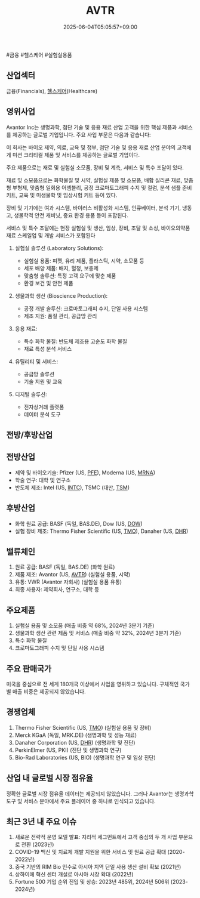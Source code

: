 ﻿---
title: "AVTR"
date: 2025-06-04T05:05:57+09:00
lastmod: 2025-06-04T05:05:57+09:00
type: docs
sidebar:
  open: true
weight: 101
---
<div style="display:none">
  <meta property="article:published_time" content="2025-06-03T20:05:57Z" />
  <meta property="article:modified_time" content="2025-06-03T20:05:57Z" />
</div>
#금융 #헬스케어 #실험실용품

## 산업섹터

금융(Financials), [헬스케어](/industry-study/2산업헬스케어/)(Healthcare)

## 영위사업

Avantor Inc는 생명과학, 첨단 기술 및 응용 재료 산업 고객을 위한 핵심 제품과 서비스를 제공하는 글로벌 기업입니다. 주요 사업 부문은 다음과 같습니다:

이 회사는 바이오 제약, 의료, 교육 및 정부, 첨단 기술 및 응용 재료 산업 분야의 고객에게 미션 크리티컬 제품 및 서비스를 제공하는 글로벌 기업이다.  

주요 제품으로는 재료 및 실험실 소모품, 장비 및 계측, 서비스 및 특수 조달이 있다.  
  
재료 및 소모품으로는 화학물질 및 시약, 실험실 제품 및 소모품, 배합 실리콘 재료, 맞춤형 부형제, 맞춤형 일회용 어셈블리, 공정 크로마토그래피 수지 및 컬럼, 분석 샘플 준비 키트, 교육 및 미생물학 및 임상시험 키트 등이 있다.  

장비 및 기기에는 여과 시스템, 바이러스 비활성화 시스템, 인큐베이터, 분석 기기, 냉동고, 생물학적 안전 캐비닛, 중요 환경 용품 등이 포함된다.  
  
서비스 및 특수 조달에는 현장 실험실 및 생산, 임상, 장비, 조달 및 소싱, 바이오의약품 재료 스케일업 및 개발 서비스가 포함된다

1. 실험실 솔루션 (Laboratory Solutions):
    
    - 실험실 용품: 피펫, 유리 제품, 플라스틱, 시약, 소모품 등
    - 세포 배양 제품: 배지, 혈청, 보충제
    - 맞춤형 솔루션: 특정 고객 요구에 맞춘 제품
    - 환경 보건 및 안전 제품
    
2. 생물과학 생산 (Bioscience Production):
    
    - 공정 개발 솔루션: 크로마토그래피 수지, 단일 사용 시스템
    - 제조 지원: 품질 관리, 공급망 관리
    
3. 응용 재료:
    
    - 특수 화학 물질: 반도체 제조용 고순도 화학 물질
    - 재료 특성 분석 서비스
    
4. 유틸리티 및 서비스:
    
    - 공급망 솔루션
    - 기술 지원 및 교육
    
5. 디지털 솔루션:
    
    - 전자상거래 플랫폼
    - 데이터 분석 도구

## 전방/후방산업

## 전방산업

- 제약 및 바이오기술: Pfizer (US, [PFE](/company-analysis/pfe/)), Moderna (US, [MRNA](/company-analysis/mrna/))
- 학술 연구: 대학 및 연구소
- 반도체 제조: Intel (US, [INTC](/company-analysis/intc/)), TSMC (대만, [TSM](/company-analysis/tsm/))

## 후방산업

- 화학 원료 공급: BASF (독일, BAS.DE), Dow (US, [DOW](/company-analysis/dow/))
- 실험 장비 제조: Thermo Fisher Scientific (US, [TMO](/company-analysis/tmo/)), Danaher (US, [DHR](/company-analysis/dhr/))

## 밸류체인

1. 원료 공급: BASF (독일, BAS.DE) (화학 원료)
2. 제품 제조: Avantor (US, [AVTR](/company-analysis/avtr/)) (실험실 용품, 시약)
3. 유통: VWR (Avantor 자회사) (실험실 용품 유통)
4. 최종 사용자: 제약회사, 연구소, 대학 등

## 주요제품

1. 실험실 용품 및 소모품 (매출 비중 약 68%, 2024년 3분기 기준)
2. 생물과학 생산 관련 제품 및 서비스 (매출 비중 약 32%, 2024년 3분기 기준)
3. 특수 화학 물질
4. 크로마토그래피 수지 및 단일 사용 시스템

## 주요 판매국가

미국을 중심으로 전 세계 180개국 이상에서 사업을 영위하고 있습니다. 구체적인 국가별 매출 비중은 제공되지 않았습니다.

## 경쟁업체

1. Thermo Fisher Scientific (US, [TMO](/company-analysis/tmo/)) (실험실 용품 및 장비)
2. Merck KGaA (독일, MRK.DE) (생명과학 및 성능 재료)
3. Danaher Corporation (US, [DHR](/company-analysis/dhr/)) (생명과학 및 진단)
4. PerkinElmer (US, PKI) (진단 및 생명과학 연구)
5. Bio-Rad Laboratories (US, BIO) (생명과학 연구 및 임상 진단)

## 산업 내 글로벌 시장 점유율

정확한 글로벌 시장 점유율 데이터는 제공되지 않았습니다. 그러나 Avantor는 생명과학 도구 및 서비스 분야에서 주요 플레이어 중 하나로 인식되고 있습니다.

## 최근 3년 내 주요 이슈

1. 새로운 전략적 운영 모델 발표: 지리적 세그먼트에서 고객 중심의 두 개 사업 부문으로 전환 (2023년)
2. COVID-19 백신 및 치료제 개발 지원을 위한 서비스 및 원료 공급 확대 (2020-2022년)
3. 중국 기반의 RIM Bio 인수로 아시아 지역 단일 사용 생산 설비 확보 (2021년)
4. 상하이에 혁신 센터 개설로 아시아 시장 확대 (2022년)
5. Fortune 500 기업 순위 진입 및 상승: 2023년 485위, 2024년 506위 (2023-2024년)
